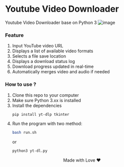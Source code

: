 # Youtube Video Downloader
Youtube Video Downloader base on Python 3
![image](https://github.com/user-attachments/assets/a81a5b43-c430-4234-895b-5f18ddf82a2b)

### Feature 
1. Input YouTube video URL
2. Displays a list of available video formats
3. Selects a file save location
4. Displays a download status log
5. Download progress updated in real-time
6. Automatically merges video and audio if needed

### How to use ?
1. Clone this repo to your computer
2. Make sure Python 3.xx is installed
3. Install the dependencies
   ```sh
   pip install yt-dlp tkinter
   ```
4. Run the program with two method:
   ```sh
   bash run.sh
   ```
   or
   ```sh
   python3 yt-dl.py
   ```

<p align="center">Made with Love ❤️</p>
